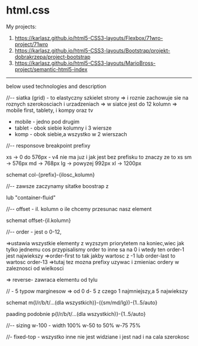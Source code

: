 # html.css

My projects:
1. https://karlasz.github.io/html5-CSS3-layouts/Flexbox/71wro-project/71wro
2. https://karlasz.github.io/html5-CSS3-layouts/Bootstrap/projekt-dobrakrzepa/project-bootstrap
3. https://karlasz.github.io/html5-CSS3-layouts/MarioBross-project/semantic-html5-index

<hr>

below used technologies and description
<!-- bootstrap -->
//-- 
siatka (grid) - to elastyczny szkielet strony
=> i roznie zachowuje sie na roznych szerokosciach i urzadzeniach
=> w siatce jest do 12 kolumn
=> mobile first, tablety, i kompy oraz tv
- mobile - jedno pod drugim
- tablet - obok siebie kolumny i 3 wiersze
- komp - obok siebie,a wszystko w 2 wierszach 

//-- 
responsove breakpoint prefixy

xs -> 0 do 576px - v4 nie ma juz i jak jest bez prefisku to znaczy ze to xs
sm -> 576px
md -> 768px
lg -> powyzej 992px
xl -> 1200px

schemat 
col-{prefix}-{ilosc_kolumn}

//--
zawsze zaczynamy sitatke boostrap  z 
<div class="container"> lub "container-fluid"
            <div class="row">

//--
offset - il. kolumn o ile chcemy przesunac nasz element

schemat 
 offset-{il.kolumn}

 //--
 order - jest o 0-12, 
 
  =>ustawia wszystkie elementy z wyzszym priorytetem na koniec,wiec jak tylko jednemu cos przypisalismy order to inne sa na 0 i wtedy ten order-1 jest najwiekszy
 =>order-first to tak jakby wartosc z -1
 lub
 order-last to wartosc order-13
 =>tutaj tez mozna prefixy uzywac i zmieniac ordery w zaleznosci od wielkosci

 => reverse- zawraca elementu od tylu

 // -
 5 typow marginesow 
  => od 0 d- 5 z czego 1 najmniejszy,a 5 najwiekszy

  schemat 
  m{l/r/b/t/...(dla wszystkich)}-({sm/md/lg})-{1..5/auto}

  paading podobnie
p{l/r/b/t/...(dla wszystkich)}-{1..5/auto}

//--
sizing
w-100 - width 100%
w-50 to 50%
w-75 75%

//- fixed-top - wszystko inne nie jest widziane i jest nad i na cala szerokosc
